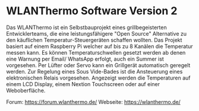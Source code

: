 # WLANThermo Software Version 2
Das WLANThermo ist ein Selbstbauprojekt eines grillbegeisterten Entwicklerteams, die eine leistungsfähigere "Open Source" Alternative zu den käuflichen Temperatur-Steuergeräten schaffen wollten.
Das Projekt basiert auf einem Raspberry Pi welcher auf bis zu 8 Kanälen die Temperatur messen kann.
Es können Temperaturschwellen gesetzt werden ab denen eine Warnung per Email/ WhatsApp erfolgt, auch ein Summer ist vorgesehen.
Per Lüfter oder Servo kann ein Grillgerät automatisch geregelt werden.
Zur Regelung eines Sous Vide-Bades ist die Ansteuerung eines elektronischen Relais vorgesehen.
Angezeigt werden die Temperaturen auf einem LCD Display, einem Nextion Touchscreen oder auf einer Weboberfläche.

Forum:
https://forum.wlanthermo.de/
Webseite:
https://wlanthermo.de/
